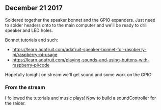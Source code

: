 ## December 21 2017

Soldered together the speaker bonnet and the GPIO expanders. Just need to solder headers onto to the main computer and we'll be ready to drill speaker and LED holes.

Bonnet tutorials and such:

* https://learn.adafruit.com/adafruit-speaker-bonnet-for-raspberry-pi/raspberry-pi-usage
* https://learn.adafruit.com/playing-sounds-and-using-buttons-with-raspberry-pi/code

Hopefully tonight on stream we'll get sound and some work on the GPIO!

### From the stream

I followed the tutorials and music plays! Now to build a soundController for the raider.

